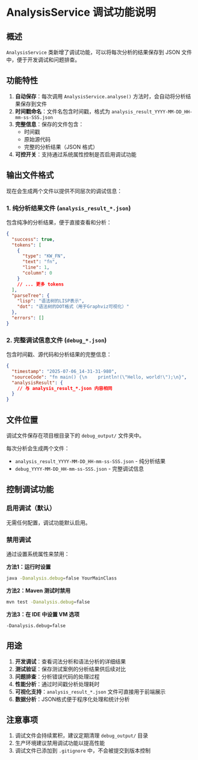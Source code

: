 # AnalysisService 调试功能说明

## 概述
`AnalysisService` 类新增了调试功能，可以将每次分析的结果保存到 JSON 文件中，便于开发调试和问题排查。

## 功能特性
1. **自动保存**：每次调用 `AnalysisService.analyse()` 方法时，会自动将分析结果保存到文件
2. **时间戳命名**：文件名包含时间戳，格式为 `analysis_result_YYYY-MM-DD_HH-mm-ss-SSS.json`
3. **完整信息**：保存的文件包含：
   - 时间戳
   - 原始源代码
   - 完整的分析结果（JSON 格式）
4. **可控开关**：支持通过系统属性控制是否启用调试功能

## 输出文件格式

现在会生成两个文件以提供不同层次的调试信息：

### 1. 纯分析结果文件 (`analysis_result_*.json`)
包含纯净的分析结果，便于直接查看和分析：
```json
{
  "success": true,
  "tokens": [
    {
      "type": "KW_FN",
      "text": "fn",
      "line": 1,
      "column": 0
    }
    // ... 更多 tokens
  ],
  "parseTree": {
    "lisp": "语法树的LISP表示",
    "dot": "语法树的DOT格式（用于Graphviz可视化）"
  },
  "errors": []
}
```

### 2. 完整调试信息文件 (`debug_*.json`)
包含时间戳、源代码和分析结果的完整信息：
```json
{
  "timestamp": "2025-07-06_14-31-31-980",
  "sourceCode": "fn main() {\n    println!(\"Hello, world!\");\n}",
  "analysisResult": {
    // 与 analysis_result_*.json 内容相同
  }
}
```

## 文件位置
调试文件保存在项目根目录下的 `debug_output/` 文件夹中。

每次分析会生成两个文件：
- `analysis_result_YYYY-MM-DD_HH-mm-ss-SSS.json` - 纯分析结果
- `debug_YYYY-MM-DD_HH-mm-ss-SSS.json` - 完整调试信息

## 控制调试功能

### 启用调试（默认）
无需任何配置，调试功能默认启用。

### 禁用调试
通过设置系统属性来禁用：

**方法1：运行时设置**
```bash
java -Danalysis.debug=false YourMainClass
```

**方法2：Maven 测试时禁用**
```bash
mvn test -Danalysis.debug=false
```

**方法3：在 IDE 中设置 VM 选项**
```
-Danalysis.debug=false
```

## 用途
1. **开发调试**：查看词法分析和语法分析的详细结果
2. **测试验证**：保存测试案例的分析结果供后续对比
3. **问题排查**：分析错误代码的处理过程
4. **性能分析**：通过时间戳分析处理耗时
5. **可视化支持**：`analysis_result_*.json` 文件可直接用于前端展示
6. **数据分析**：JSON格式便于程序化处理和统计分析

## 注意事项
1. 调试文件会持续累积，建议定期清理 `debug_output/` 目录
2. 生产环境建议禁用调试功能以提高性能
3. 调试文件已添加到 `.gitignore` 中，不会被提交到版本控制
